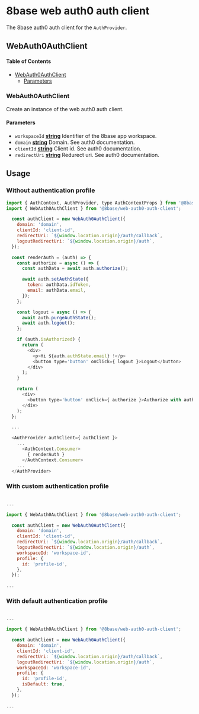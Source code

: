 # 8base web auth0 auth client

The 8base auth0 auth client for the `AuthProvider`.

## WebAuth0AuthClient

<!-- Generated by documentation.js. Update this documentation by updating the source code. -->

#### Table of Contents

-   [WebAuth0AuthClient](#webauth0authclient)
    -   [Parameters](#parameters)

### WebAuth0AuthClient

Create an instance of the web auth0 auth client.

#### Parameters

-   `workspaceId` **[string](https://developer.mozilla.org/docs/Web/JavaScript/Reference/Global_Objects/String)** Identifier of the 8base app workspace.
-   `domain` **[string](https://developer.mozilla.org/docs/Web/JavaScript/Reference/Global_Objects/String)** Domain. See auth0 documentation.
-   `clientId` **[string](https://developer.mozilla.org/docs/Web/JavaScript/Reference/Global_Objects/String)** Client id. See auth0 documentation.
-   `redirectUri` **[string](https://developer.mozilla.org/docs/Web/JavaScript/Reference/Global_Objects/String)** Redurect uri. See auth0 documentation.

## Usage

### Without authentication profile
```js
import { AuthContext, AuthProvider, type AuthContextProps } from '@8base/auth';
import { WebAuth0AuthClient } from '@8base/web-auth0-auth-client';

  const authClient = new WebAuth0AuthClient({
    domain: 'domain',
    clientId: 'client-id',
    redirectUri: `${window.location.origin}/auth/callback`,
    logoutRedirectUri: `${window.location.origin}/auth`,
  });

  const renderAuth = (auth) => {
    const authorize = async () => {
      const authData = await auth.authorize();

      await auth.setAuthState({
        token: authData.idToken,
        email: authData.email,
      });
    };

    const logout = async () => {
      await auth.purgeAuthState();
      await auth.logout();
    };

    if (auth.isAuthorized) {
      return (
        <div>
          <p>Hi ${auth.authState.email} !</p>
          <button type='button' onClick={ logout }>Logout</button>
        </div>
      );
    }

    return (
      <div>
        <button type='button' onClick={ authorize }>Authorize with auth0<button/>
      </div>
    );
  };

  ...

  <AuthProvider authClient={ authClient }>
    ...
      <AuthContext.Consumer>
        { renderAuth }
      </AuthContext.Consumer>
    ...  
  </AuthProvider>
```

### With custom authentication profile
```js

...

import { WebAuth0AuthClient } from '@8base/web-auth0-auth-client';

  const authClient = new WebAuth0AuthClient({
    domain: 'domain',
    clientId: 'client-id',
    redirectUri: `${window.location.origin}/auth/callback`,
    logoutRedirectUri: `${window.location.origin}/auth`,
    workspaceId: 'workspace-id',
    profile: {
      id: 'profile-id',
    },
  });

...

```

### With default authentication profile
```js

...

import { WebAuth0AuthClient } from '@8base/web-auth0-auth-client';

  const authClient = new WebAuth0AuthClient({
    domain: 'domain',
    clientId: 'client-id',
    redirectUri: `${window.location.origin}/auth/callback`,
    logoutRedirectUri: `${window.location.origin}/auth`,
    workspaceId: 'workspace-id',
    profile: {
      id: 'profile-id',
      isDefault: true,
    },
  });

...

```
